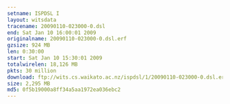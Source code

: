 ```yaml
---
setname: ISPDSL I
layout: witsdata
tracename: 20090110-023000-0.dsl
end: Sat Jan 10 16:00:01 2009
originalname: 20090110-023000-0.dsl.erf
gzsize: 924 MB
len: 0:30:00
start: Sat Jan 10 15:30:01 2009
totalwirelen: 18,126 MB
pkts: 30 million
download: ftp://wits.cs.waikato.ac.nz/ispdsl/1/20090110-023000-0.dsl.erf.gz
size: 2,295 MB
md5: 0f5b19000a8ff34a5aa1972ea036ebc2
---
```

